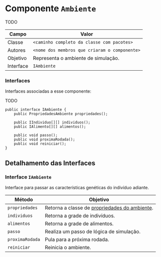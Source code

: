 # Componente `Ambiente`

TODO

Campo | Valor
----- | -----
Classe | `<caminho completo da classe com pacotes>`
Autores | `<nome dos membros que criaram o componente>`
Objetivo | Representa o ambiente de simulação.
Interface | `IAmbiente`

### Interfaces

Interfaces associadas a esse componente:

TODO

```
public interface IAmbiente {
    public PropriedadesAmbiente propriedades();

    public IIndividuo[][] individuos();
    public IAlimento[][] alimentos();

    public void passo();
    public void proximaRodada();
    public void reiniciar();
}
```

## Detalhamento das Interfaces

### Interface `IAmbiente`

Interface para passar as características genéticas do indivíduo adiante.

Método | Objetivo
------ | --------
`propriedades` | Retorna a classe de [propriedades do ambiente](docs/PropriedadesAmbiente.md).
`individuos` | Retorna a grade de indivíduos.
`alimentos` | Retorna a grade de alimentos.
`passo` | Realiza um passo de lógica de simulação.
`proximaRodada` | Pula para a próxima rodada.
`reiniciar` | Reinicia o ambiente.
